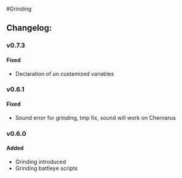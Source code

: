 #Grinding  
## Changelog:    

### v0.7.3  
#### Fixed  
* Declaration of un custamized variables   

### v0.6.1  
#### Fixed 
* Sound error for grinding, tmp fix, sound will work on Chernarus

### v0.6.0   
#### Added  
* Grinding introduced  
* Grinding battleye scripts  

